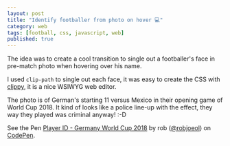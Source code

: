 ```yaml
---
layout: post
title: "Identify footballer from photo on hover 💻"
category: web
tags: [football, css, javascript, web]
published: true
---
```

The idea was to create a cool transition to single out a  footballer's face in pre-match photo when hovering over his name.

I used ```clip-path``` to single out each face, it was easy to create the CSS with [clippy](https://bennettfeely.com/clippy/), it is a nice WSIWYG web editor.

The photo is of German's starting 11 versus Mexico in their opening game of World Cup 2018. It kind of looks like a police line-up with the effect, they way they played was criminal anyway! :-D

<p data-height="600" data-theme-id="dark" data-slug-hash="mKLEpx" data-default-tab="result" data-user="robjoeol" data-embed-version="2" data-pen-title="Player ID - Germany World Cup 2018" class="codepen">See the Pen <a href="https://codepen.io/robjoeol/pen/mKLEpx/">Player ID - Germany World Cup 2018</a> by rob (<a href="https://codepen.io/robjoeol">@robjoeol</a>) on <a href="https://codepen.io">CodePen</a>.</p>
<script async src="https://static.codepen.io/assets/embed/ei.js"></script>
